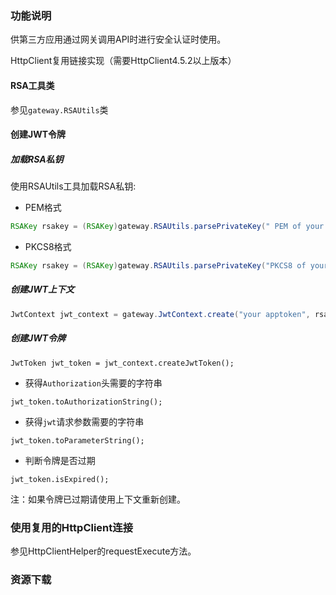 
### 功能说明

供第三方应用通过网关调用API时进行安全认证时使用。

HttpClient复用链接实现（需要HttpClient4.5.2以上版本）

#### RSA工具类

参见`gateway.RSAUtils`类

#### 创建JWT令牌

##### 加载RSA私钥

使用RSAUtils工具加载RSA私钥:

 - PEM格式

```java
RSAKey rsakey = (RSAKey)gateway.RSAUtils.parsePrivateKey(" PEM of your rsa privatekey")
```

 - PKCS8格式
 
```java
RSAKey rsakey = (RSAKey)gateway.RSAUtils.parsePrivateKey("PKCS8 of your rsa privatekey");
```
 
 ##### 创建JWT上下文
 
```java
JwtContext jwt_context = gateway.JwtContext.create("your apptoken", rsakey, 1200);
```
 
 ##### 创建JWT令牌

``` 
JwtToken jwt_token = jwt_context.createJwtToken();
```

 - 获得`Authorization`头需要的字符串
 
```
jwt_token.toAuthorizationString();
```
 - 获得`jwt`请求参数需要的字符串
 
```
jwt_token.toParameterString();
```
 
 - 判断令牌是否过期

```
jwt_token.isExpired();
```

注：如果令牌已过期请使用上下文重新创建。

### 使用复用的HttpClient连接

参见HttpClientHelper的requestExecute方法。 

### 资源下载



 
